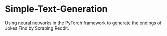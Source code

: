 # Simple-Text-Generation
Using neural networks in the PyTorch framework to generate the endings of Jokes Find by Scraping Reddit.

